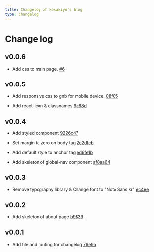 ```yaml
---
title: Changelog of kesakiyo's blog
type: changelog
---
```


# Change log

## v0.0.6

- Add css to main page. [#6](https://github.com/kesakiyo/kesakiyo-blog/pull/6)

## v0.0.5

- Add responsive css to gnb for mobile device. [08f85](https://github.com/kesakiyo/kesakiyo-blog/commit/08f85)

- Add react-icon & classnames [9d68d](https://github.com/kesakiyo/kesakiyo-blog/commit/9d68d)

## v0.0.4

- Add styled component [9226c47](https://github.com/kesakiyo/kesakiyo-blog/commit/ec4ee)

- Set margin to zero on body tag [2c2dfcb](https://github.com/kesakiyo/kesakiyo-blog/commit/2c2dfcb)

- Add default style to anchor tag [ed6fe1b](https://github.com/kesakiyo/kesakiyo-blog/commit/ed6fe1b)

- Add skeleton of global-nav component [af8aa64](https://github.com/kesakiyo/kesakiyo-blog/commit/af8aa64)

## v0.0.3

- Remove typography library & Change font to "Noto Sans kr" [ec4ee](https://github.com/kesakiyo/kesakiyo-blog/commit/ec4ee)

## v0.0.2

- Add skeleton of about page [b9839](https://github.com/kesakiyo/kesakiyo-blog/commit/b9839)

## v0.0.1

- Add file and routing for changelog [76e9a](https://github.com/kesakiyo/kesakiyo-blog/commit/76e9a)
